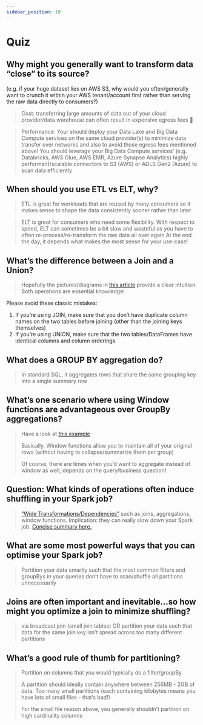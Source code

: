 ```yaml
---
sidebar_position: 10
---
```



# Quiz

## Why might you generally want to transform data “close” to its source?
(e.g. if your huge dataset lies on AWS S3, why would you often/generally want to crunch it within your AWS tenant/account first rather than serving the raw data directly to consumers?)


> Cost: transferring large amounts of data out of your cloud provider/data warehouse can often result in expensive egress fees 😤

> Performance:
Your should deploy your Data Lake and Big Data Compute services on the same cloud provider(s) to minimize data transfer over networks and also to avoid those egress fees mentioned above!
You should leverage your Big Data Compute services’ (e.g. Databricks, AWS Glue, AWS EMR, Azure Synapse Analytics) highly performant/scalable connectors to S3 (AWS) or ADLS Gen2 (Azure) to scan data efficiently

## When should you use ETL vs ELT, why?

> ETL is great for workloads that are reused by many consumers so it makes sense to shape the data consistently sooner rather than later 

> ELT is great for consumers who need some flexibility. With respect to speed, ELT can sometimes be a bit slow and wasteful as you have to often re-process/re-transform the raw data all over again
At the end the day, it depends what makes the most sense for your use-case!


## What’s the difference between a Join and a Union?

> Hopefully the pictures/diagrams in [this article](https://www.essentialsql.com/what-is-the-difference-between-a-join-and-a-union/) provide a clear intuition. 
Both operations are essential knowledge!

Please avoid these classic mistakes:
1. If you’re using JOIN, make sure that you don’t have duplicate column names on the two tables before joining (other than the joining keys themselves)
2. If you’re using UNION, make sure that the two tables/DataFrames have identical columns and column orderings

## What does a GROUP BY aggregation do?
> In standard SQL, it aggregates rows that share the same grouping key into a single summary row



## What’s one scenario where using Window functions are advantageous over GroupBy aggregations?
 > Have a look at [this example](https://databricks.com/blog/2015/07/15/introducing-window-functions-in-spark-sql.html)
>
> Basically, Window functions allow you to maintain all of your original rows (without having to collapse/summarize them per group)
>
> Of course, there are times when you’d want to aggregate instead of window as well, depends on the query/business question!

## Question: What kinds of operations often induce shuffling in your Spark job?
> [“Wide Transformations/Dependencies”](https://databricks.com/glossary/what-are-transformations) such as joins, aggregations, window functions. Implication: they can really slow down your Spark job. [Concise summary here.](https://databricks.com/glossary/what-are-transformations)

## What are some most powerful ways that you can optimise your Spark job?
> Partition your data smartly such that the most common filters and groupBys in your queries don’t have to scan/shuffle all partitions unnecessarily


## Joins are often important and inevitable...so how might you optimize a join to minimize shuffling?
> via broadcast join (small join tables) OR partition your data such that data for the same join key isn’t spread across too many different partitions


## What’s a good rule of thumb for partitioning?
> Partition on columns that you would typically do a filter/groupBy 
> 
> A partition should ideally contain anywhere between 256MB - 2GB of data. Too many small partitions (each containing kilobytes means you have lots of small files - that’s bad!)
>
> For the small file reason above, you generally shouldn’t partition on high cardinality columns


